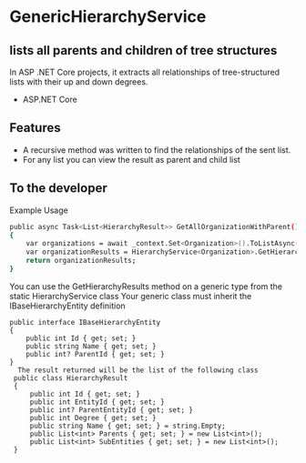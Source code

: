 # GenericHierarchyService
## lists all parents and children of tree structures

In ASP .NET Core projects, it extracts all relationships of tree-structured lists with their up and down degrees.

- ASP.NET Core
## Features

- A recursive method was written to find the relationships of the sent list.
- For any list you can view the result as parent and child list

## To the developer
Example Usage


```sh
public async Task<List<HierarchyResult>> GetAllOrganizationWithParent()
{
    var organizations = await _context.Set<Organization>().ToListAsync();
    var organizationResults = HierarchyService<Organization>.GetHierarchyResults(organizations);
    return organizationResults;
}
```
You can use the GetHierarchyResults method on a generic type from the static HierarchyService class
Your generic class must inherit the IBaseHierarchyEntity definition
```
public interface IBaseHierarchyEntity
{
    public int Id { get; set; }
    public string Name { get; set; }
    public int? ParentId { get; set; }
}
  The result returned will be the list of the following class
 public class HierarchyResult
 {
     public int Id { get; set; }
     public int EntityId { get; set; }
     public int? ParentEntityId { get; set; }
     public int Degree { get; set; }
     public string Name { get; set; } = string.Empty;
     public List<int> Parents { get; set; } = new List<int>();
     public List<int> SubEntities { get; set; } = new List<int>();
 }
```

```sh
